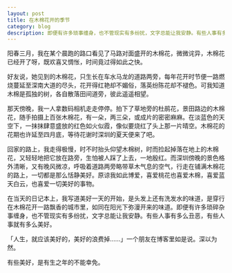 ```yaml
---
layout: post
title: 在木棉花开的季节
category: blog
description: 即便有许多琐事缠身，也不管现实有多纷扰，文字总能让我安静。有些人事有多么丑恶，有些人事就有多么美好。
---
```


阳春三月，我在某个晨跑的路口看见了马路对面盛开的木棉花，微微诧异，木棉花已经开了呀，既欢喜又惆怅，时间竟过得如此之快。

好友说，她见到的木棉花，只生长在车水马龙的道路两旁，每年花开时节便一路燃烧蔓延至深南大道的尽头，花开得红艳却不媚俗，落英纷陈花却不褪色。可我知道木棉是孤独的树，各自散落田间道旁，彼此遥遥相望。

那天傍晚，我一人拿数码相机走走停停。拍下了草地旁的杜鹃花，景田路边的木棉花，随手拍摄上百张木棉花，有一朵，两三朵，或成片的密密麻麻。在淡蓝色的天空下，一抹抹肆意盛放的红色如火似霞，像似要烧红了头上那一片晴空。木棉花的花期也许延至四月底，等待花谢时深圳的夏天便来了吧。

回家的路上，我走得极慢，时不时抬头仰望木棉树，时而捡起掉落在地上的木棉花，又轻轻地把它放在路旁，生怕被人踩了上去，一地殷红。而深圳傍晚的景色格外清晰，又有晚风微凉，呼吸着道路两旁略带草木气息的空气，行走在铺满木棉花的路上，一切都是那么恬静美好。原谅我如此博爱，喜爱桃花也喜爱木棉，喜爱蓝天白云，也喜爱一切美好的事物。

在当天的日记本上，我写道美好一天的开始，是头发上还有洗发水的味道，是穿行在木棉花开一路飘香的城市里，如同在阳光下弥漫开来的味道。即便有许多琐碎杂事缠身，也不管现实有多纷扰，文字总能让我安静。有些人事有多么丑恶，有些人事就有多么美好。

「人生，就应该美好的，美好的浪费掉……」一个朋友在博客里如是说。深以为然。

有些美好，是有生之年的不能幸免。
